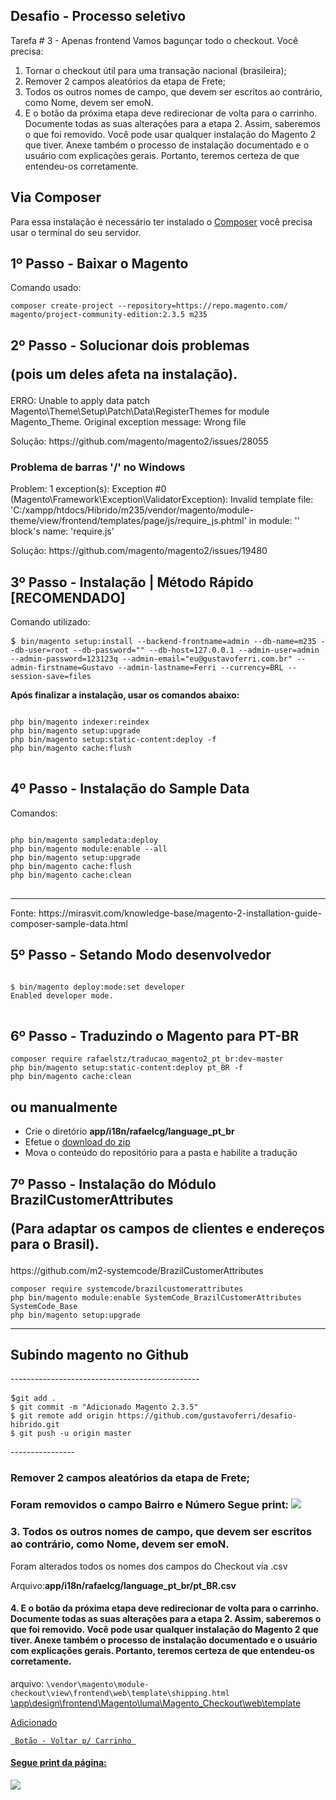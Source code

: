 Desafio - Processo seletivo
---------------------------------------------------------------
Tarefa # 3 - Apenas frontend
Vamos bagunçar todo o checkout. Você precisa:
1. Tornar o checkout útil para uma transação nacional (brasileira);
2. Remover 2 campos aleatórios da etapa de Frete;
3. Todos os outros nomes de campo, que devem ser escritos ao contrário, como Nome, devem
ser emoN.
4. E o botão da próxima etapa deve redirecionar de volta para o carrinho.
Documente todas as suas alterações para a etapa 2. Assim, saberemos o que foi removido.
Você pode usar qualquer instalação do Magento 2 que tiver.
Anexe também o processo de instalação documentado e o usuário com explicações gerais.
Portanto, teremos certeza de que entendeu-os corretamente.


<h2>Via Composer</h2>
<p>Para essa instalação é necessário ter instalado o <a href="https://getcomposer.org" rel="nofollow">Composer</a> você precisa usar o terminal do seu servidor.</p>

<h2>1º Passo - Baixar o Magento</h2>

Comando usado:
<pre>
<code>composer create-project --repository=https://repo.magento.com/ magento/project-community-edition:2.3.5 m235</code></pre>

<h2>2º Passo - Solucionar dois problemas <p>(pois um deles afeta na instalação).</p></h2>

<p>ERRO: Unable to apply data patch Magento\Theme\Setup\Patch\Data\RegisterThemes for module Magento_Theme. Original exception message: Wrong file</p>

<p>Solução:
https://github.com/magento/magento2/issues/28055</p>

<h3>Problema de barras '/' no Windows</h3>

<p>Problem: 1 exception(s):
Exception #0 (Magento\Framework\Exception\ValidatorException): Invalid template file: 'C:/xampp/htdocs/Hibrido/m235/vendor/magento/module-theme/view/frontend/templates/page/js/require_js.phtml' in module: '' block's name: 'require.js'
</p>
<p>Solução:
https://github.com/magento/magento2/issues/19480</p>


<h2>3º Passo - Instalação | Método Rápido [RECOMENDADO]</h2>

Comando utilizado:
<pre>
$ <code>bin/magento setup:install --backend-frontname=admin --db-name=m235 --db-user=root --db-password="" --db-host=127.0.0.1 --admin-user=admin --admin-password=123123q --admin-email="eu@gustavoferri.com.br" --admin-firstname=Gustavo --admin-lastname=Ferri --currency=BRL --session-save=files </code>
</pre>

<b>Após finalizar a instalação, usar os comandos abaixo:</b>

<pre>
<code>
php bin/magento indexer:reindex
php bin/magento setup:upgrade
php bin/magento setup:static-content:deploy -f
php bin/magento cache:flush
</code>
</pre>


<h2>4º Passo - Instalação do Sample Data </h2>

<p>Comandos:</p>

<pre>
<code>
php bin/magento sampledata:deploy
php bin/magento module:enable --all
php bin/magento setup:upgrade
php bin/magento cache:flush
php bin/magento cache:clean
</code>
</pre>
----
<p>Fonte: https://mirasvit.com/knowledge-base/magento-2-installation-guide-composer-sample-data.html</p>

<h2>5º Passo - Setando Modo desenvolvedor</h2>

<pre>
<code>
$ bin/magento deploy:mode:set developer
Enabled developer mode.
</code>
</pre>

<h2>6º Passo - Traduzindo o Magento para PT-BR </h2>

<pre><code>composer require rafaelstz/traducao_magento2_pt_br:dev-master
php bin/magento setup:static-content:deploy pt_BR -f
php bin/magento cache:clean
</code></pre>

<h2> ou manualmente </h2>
<ul>
<li>Crie o diretório <strong>app/i18n/rafaelcg/language_pt_br</strong></li>
<li>Efetue o <a href="https://github.com/rafaelstz/traducao_magento2_pt_br/archive/master.zip">download do zip</a></li>
<li>Mova o conteúdo do repositório para a pasta e habilite a tradução</li>
</ul>

<h2>7º Passo - Instalação do Módulo BrazilCustomerAttributes <p>(Para adaptar os campos de clientes e endereços para o Brasil).</p></h2>
<p>https://github.com/m2-systemcode/BrazilCustomerAttributes</p>

<pre><code>composer require systemcode/brazilcustomerattributes
php bin/magento module:enable SystemCode_BrazilCustomerAttributes SystemCode_Base
php bin/magento setup:upgrade </code></pre>

-----------------------------------------------
<h2>Subindo magento no Github</h2>
-----------------------------------------------
<pre>
$<code>git add .
$ git commit -m "Adicionado Magento 2.3.5"
$ git remote add origin https://github.com/gustavoferri/desafio-hibrido.git
$ git push -u origin master </code></pre>
----------------

<h3>Remover 2 campos aleatórios da etapa de Frete;<h3>

<p>Foram removidos o campo Bairro e Número
Segue print:
<img src="https://www.gustavoferri.com.br/hibrido/print-remover-campos.png">

<h3>3. Todos os outros nomes de campo, que devem ser escritos ao contrário, como Nome, devem
ser emoN.</h3>

<p> Foram alterados todos os nomes dos campos do Checkout via .csv
<p>Arquivo:<strong>app/i18n/rafaelcg/language_pt_br/pt_BR.csv</strong></p>

<h4>4. E o botão da próxima etapa deve redirecionar de volta para o carrinho.
Documente todas as suas alterações para a etapa 2. Assim, saberemos o que foi removido.
Você pode usar qualquer instalação do Magento 2 que tiver.
Anexe também o processo de instalação documentado e o usuário com explicações gerais.
Portanto, teremos certeza de que entendeu-os corretamente.</h4>

arquivo:
<code>\vendor\magento\module-checkout\view\frontend\web\template\shipping.html</code>
</code><a href="https://github.com/gustavoferri/desafio-hibrido/blob/master/app/design/frontend/Magento/luma/Magento_Checkout/web/template/shipping.html">\app\design\frontend\Magento\luma\Magento_Checkout\web\template</code>
<p> Adicionado  </p>

<code><!-- BUTTON -->
Botão - Voltar p/ Carrinho
</code>

<h4>Segue print da página:</h4>
<img src="https://www.gustavoferri.com.br/hibrido/print-checkout-m2.png">



